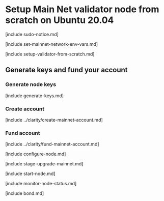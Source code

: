 # Setup Main Net validator node from scratch on Ubuntu 20.04

[include sudo-notice.md]

[include set-mainnet-network-env-vars.md]

[include setup-validator-from-scratch.md]

## Generate keys and fund your account 

### Generate node keys

[include generate-keys.md]

### Create account

[include ../clarity/create-mainnet-account.md]

### Fund account

[include ../clarity/fund-mainnet-account.md]

[include configure-node.md]

[include stage-upgrade-mainnet.md]

[include start-node.md]

[include monitor-node-status.md]

[include bond.md]
